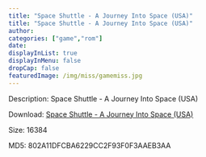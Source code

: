 ```yaml
---
title: "Space Shuttle - A Journey Into Space (USA)"
title: "Space Shuttle - A Journey Into Space (USA)"
author: 
categories: ["game","rom"]
date: 
displayInList: true
displayInMenu: false
dropCap: false
featuredImage: /img/miss/gamemiss.jpg
---
```


Description: Space Shuttle - A Journey Into Space (USA)

Download: <a href="https://kknackGearCT.ctfile.com/fs/2629127-327667924" target = "_blank" rel = "nofollow" > Space Shuttle - A Journey Into Space (USA)</a>

Size: 16384

MD5: 802A11DFCBA6229CC2F93F0F3AAEB3AA

